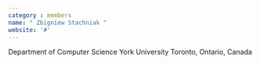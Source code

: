 ```yaml
---
category : members
name: " Zbigniew Stachniak " 
website: '#'
---
```

Department of Computer Science
York University
Toronto, Ontario, Canada

